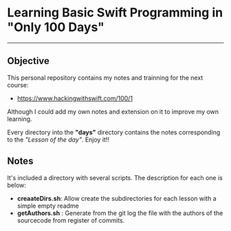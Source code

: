 # Learning Basic Swift Programming in "Only 100 Days"
---

## Objective

This personal repository contains my notes and trainning for the next course:

- https://www.hackingwithswift.com/100/1

Although I could add my own notes and extension on it to improve my own learning.


Every directory into the **"days"** directory contains the notes corresponding to the *"Lesson of the day"*. Enjoy it!!

## Notes

It's included a directory with several scripts. The description for each one is below:

- **creaateDirs.sh**: Allow create the subdirectories for each lesson with a simple empty readme
- **getAuthors.sh** : Generate from the git log the file with the authors of the sourcecode from register of commits.
